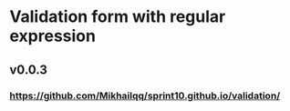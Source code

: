 # Validation form with regular expression
## v0.0.3
### https://github.com/Mikhailqq/sprint10.github.io/validation/

